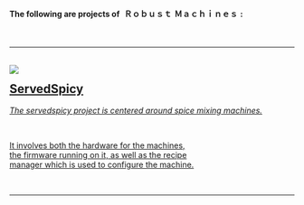 #### The following are projects of  **Ｒｏｂｕｓｔ Ｍａｃｈｉｎｅｓ** :

<br>

---

<br>

<a href = 'https://github.com/ServedSpicy'>
  <img
    src = 'https://avatars.githubusercontent.com/u/101571540?s=230&v=4'
    align = left
  />
  
## ServedSpicy

*The servedspicy project is centered around spice mixing machines.*

<br>

It involves both the hardware for the machines, <br>
the firmware running on it, as well as the recipe <br>
manager which is used to configure the machine.

<br>
  
</a>  

---

<br>
